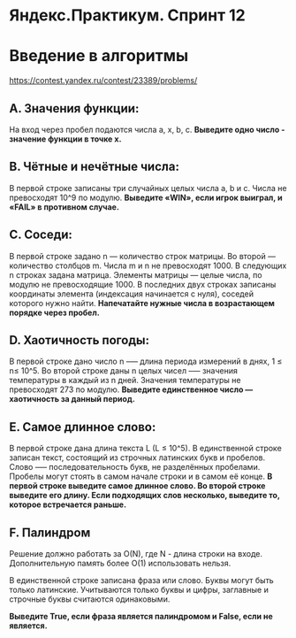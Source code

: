 # **Яндекс.Практикум. Спринт 12**

# Введение в алгоритмы
https://contest.yandex.ru/contest/23389/problems/

## A. Значения функции:
На вход через пробел подаются числа a, x, b, c.
**Выведите одно число - значение функции в точке x.**

## B. Чётные и нечётные числа:
В первой строке записаны три случайных целых числа a, b и c. Числа не превосходят 10^9 по модулю. 
**Выведите «WIN», если игрок выиграл, и «FAIL» в противном случае.**

## C. Соседи:
В первой строке задано n — количество строк матрицы. Во второй — количество столбцов m. Числа m и n не превосходят 1000. В следующих n строках задана матрица. Элементы матрицы — целые числа, по модулю не превосходящие 1000. В последних двух строках записаны координаты элемента (индексация начинается с нуля), соседей которого нужно найти.
**Напечатайте нужные числа в возрастающем порядке через пробел.**

## D. Хаотичность погоды:
В первой строке дано число n –— длина периода измерений в днях, 1 ≤ n≤ 10^5. Во второй строке даны n целых чисел –— значения температуры в каждый из n дней. Значения температуры не превосходят 273 по модулю.
**Выведите единственное число — хаотичность за данный период.**

## E. Самое длинное слово:
В первой строке дана длина текста L (L ≤ 10^5).
В единственной строке записан текст, состоящий из строчных латинских букв и пробелов. Слово —– последовательность букв, не разделённых пробелами. Пробелы могут стоять в самом начале строки и в самом её конце.
**В первой строке выведите самое длинное слово. Во второй строке выведите его длину. Если подходящих слов несколько, выведите то, которое встречается раньше.**

## F. Палиндром
Решение должно работать за O(N), где N - длина строки на входе. 
Дополнительную память более O(1) использовать нельзя.

В единственной строке записана фраза или слово. Буквы могут быть только латинские.
Учитываются только буквы и цифры, заглавные и строчные буквы считаются одинаковыми.

**Выведите True, если фраза является палиндромом и False, если не является.**
